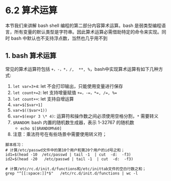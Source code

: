 # 6.2 算术运算
本节我们来讲解 bash shell 编程的第二部分内容算术运算。bash 是弱类型编程语言，所有变量的默认类型是字符串。因此算术运算必需借助特定的命令来实现。同时 bash 中默认也不支持浮点数，当然也几乎用不到

## 1. bash 算术运算
常见的算术运算符包括 `+，-，*，/,  **, %`，bash中实现算术运算有如下几种方式:
1. `let var=3+4`: let 不会打印输出，只能使用变量进行保存
1. `let count+=2`: let 支持增量赋值 `+=，-=，*=, /=, %=`
1. `let count++`: let 支持自增运算
2. `var=$[$var+1]`
3. `var=$(($var+1))`
4. `var=$(expr 3 \* 4)`: 运算符和操作数之间必须使用空格分割，`*` 需要转义
5. `$RANDOM`: bash 内置的随机数生成器，表示 1-32767 的随机数
   - `echo $[$RANDOM%60]`
6. 注意：乘法符号在有些场景中需要使用转义符；


```
脚本练习：
# 计算/etc/passwd文件中的第10个用户和第20个用户的id号之和；
id1=$(head -10  /etc/passwd | tail -1  | cut  -d:  -f3)
id2=$(head -20   /etc/passwd | tail -1  | cut  -d:  -f3)

# 计算/etc/rc.d/init.d/functions和/etc/inittab文件的空白行数之和；
grep "^[[:space:]]*$"   /etc/rc.d/init.d/functions | wc -l
```
